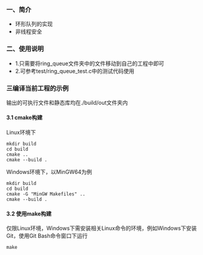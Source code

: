 ### 一、简介
- 环形队列的实现
- 非线程安全

### 二、使用说明
- 1.只需要将ring_queue文件夹中的文件移动到自己的工程中即可
- 2.可参考test/ring_queue_test.c中的测试代码使用

### 三编译当前工程的示例
输出的可执行文件和静态库均在./build/out文件夹内
#### 3.1 cmake构建
Linux环境下

    mkdir build
    cd build
    cmake ..
    cmake --build .

Windows环境下，以MinGW64为例

    mkdir build
    cd build
    cmake -G "MinGW Makefiles" ..
    cmake --build .

#### 3.2 使用make构建
仅限Linux环境，Windows下需安装相关Linux命令的环境，例如Windows下安装Git，使用Git Bash命令窗口下运行

    make
